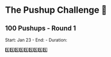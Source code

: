 # The Pushup Challenge 💪

## 100 Pushups - Round 1

Start: Jan 23 - End: - Duration:

5️⃣5️⃣5️⃣5️⃣5️⃣5️⃣5️⃣5️⃣5️⃣
